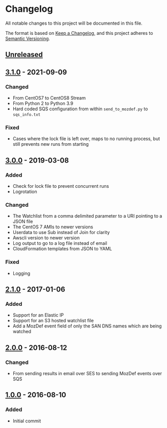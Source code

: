 # Changelog
All notable changes to this project will be documented in this file.

The format is based on [Keep a Changelog](https://keepachangelog.com/en/1.0.0/),
and this project adheres to [Semantic Versioning](https://semver.org/spec/v2.0.0.html).

## [Unreleased]

## [3.1.0] - 2021-09-09

### Changed
- From CentOS7 to CentOS8 Stream
- From Python 2 to Python 3.9
- Hard coded SQS configuration from within `send_to_mozdef.py` to `sqs_info.txt`

### Fixed
- Cases where the lock file is left over, maps to no running process, but still prevents new runs from starting

## [3.0.0] - 2019-03-08

### Added
- Check for lock file to prevent concurrent runs
- Logrotation
 
### Changed
- The Watchlist from a comma delimited parameter to a URI pointing to a JSON file
- The CentOS 7 AMIs to newer versions
- Userdata to use Sub instead of Join for clarity
- Awscli version to newer version
- Log output to go to a log file instead of email
- CloudFormation templates from JSON to YAML

### Fixed
- Logging

## [2.1.0] - 2017-01-06

### Added
- Support for an Elastic IP
- Support for an S3 hosted watchlist file
- Add a MozDef event field of only the SAN DNS names which are being watched

## [2.0.0] - 2016-08-12

### Changed
- From sending results in email over SES to sending MozDef events over SQS

## [1.0.0] - 2016-08-10

### Added
- Initial commit

[Unreleased]: https://github.com/mozilla/certspotter-cloudformation/compare/v3.1.0...HEAD
[3.1.0]: https://github.com/mozilla/certspotter-cloudformation/compare/v3.0.0...v3.1.0
[3.0.0]: https://github.com/mozilla/certspotter-cloudformation/compare/v2.1.0...v3.0.0
[2.1.0]: https://github.com/mozilla/certspotter-cloudformation/compare/v2.0.0...v2.1.0
[2.0.0]: https://github.com/mozilla/certspotter-cloudformation/compare/v1.0.0...v2.0.0
[1.0.0]: https://github.com/mozilla/certspotter-cloudformation/releases/tag/v1.0.0